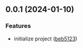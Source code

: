## 0.0.1 (2024-01-10)

### Features

- initialize project ([beb5123](https://github.com/Jack-Kunlun/xbd-ui-v2/commit/beb512367da43464d21c3d43be720088ae1e115b))
